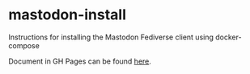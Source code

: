 # mastodon-install
Instructions for installing the Mastodon Fediverse client using docker-compose

Document in GH Pages can be found [here](https://easternpa.github.io/mastodon-install/).
